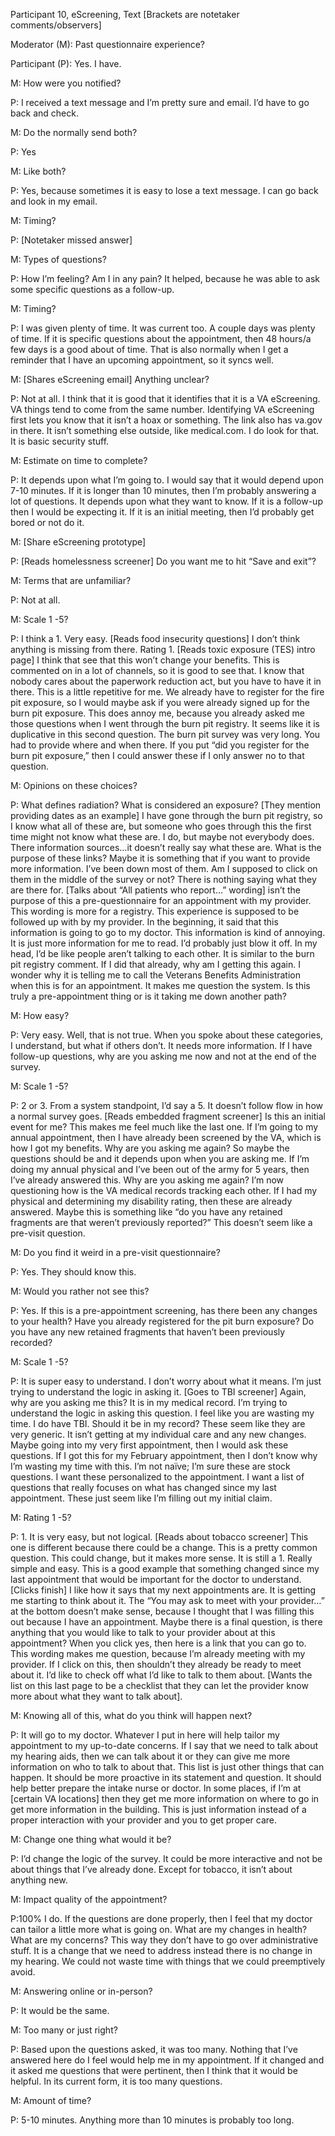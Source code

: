 Participant 10, eScreening, Text 
[Brackets are notetaker comments/observers] 

Moderator (M): Past questionnaire experience? 

Participant (P): Yes. I have. 

M: How were you notified? 

P: I received a text message and I’m pretty sure and email. I’d have to go back and check.  

M: Do the normally send both? 

P: Yes 

M: Like both? 

P: Yes, because sometimes it is easy to lose a text message. I can go back and look in my email. 

M: Timing? 

P: [Notetaker missed answer] 

M: Types of questions? 

P: How I’m feeling? Am I in any pain? It helped, because he was able to ask some specific questions as a follow-up. 

M: Timing? 

P: I was given plenty of time. It was current too. A couple days was plenty of time. If it is specific questions about the appointment, then 48 hours/a few days is a good about of time. That is also normally when I get a reminder that I have an upcoming appointment, so it syncs well. 

M: [Shares eScreening email] Anything unclear? 

P: Not at all. I think that it is good that it identifies that it is a VA eScreening. VA things tend to come from the same number. Identifying VA eScreening first lets you know that it isn’t a hoax or something. The link also has va.gov in there. It isn’t something else outside, like medical.com. I do look for that. It is basic security stuff. 

M: Estimate on time to complete? 

P: It depends upon what I’m going to. I would say that it would depend upon 7-10 minutes. If it is longer than 10 minutes, then I’m probably answering a lot of questions. It depends upon what they want to know. If it is a follow-up then I would be expecting it. If it is an initial meeting, then I’d probably get bored or not do it. 

M: [Share eScreening prototype] 

P: [Reads homelessness screener] Do you want me to hit “Save and exit”? 

M: Terms that are unfamiliar? 

P: Not at all. 

M: Scale 1 -5? 

P: I think a 1. Very easy. [Reads food insecurity questions] I don’t think anything is missing from there. Rating 1. [Reads toxic exposure (TES) intro page] I think that see that this won’t change your benefits. This is commented on in a lot of channels, so it is good to see that. I know that nobody cares about the paperwork reduction act, but you have to have it in there. This is a little repetitive for me. We already have to register for the fire pit exposure, so I would maybe ask if you were already signed up for the burn pit exposure. This does annoy me, because you already asked me those questions when I went through the burn pit registry. It seems like it is duplicative in this second question. The burn pit survey was very long. You had to provide where and when there. If you put “did you register for the burn pit exposure,” then I could answer these if I only answer no to that question.  

M: Opinions on these choices? 

P: What defines radiation? What is considered an exposure? [They mention providing dates as an example] I have gone through the burn pit registry, so I know what all of these are, but someone who goes through this the first time might not know what these are. I do, but maybe not everybody does. There information sources…it doesn’t really say what these are. What is the purpose of these links? Maybe it is something that if you want to provide more information. I’ve been down most of them. Am I supposed to click on them in the middle of the survey or not? There is nothing saying what they are there for. [Talks about “All patients who report…” wording] isn’t the purpose of this a pre-questionnaire for an appointment with my provider. This wording is more for a registry. This experience is supposed to be followed up with by my provider. In the beginning, it said that this information is going to go to my doctor. This information is kind of annoying. It is just more information for me to read. I’d probably just blow it off. In my head, I’d be like people aren’t talking to each other. It is similar to the burn pit registry comment. If I did that already, why am I getting this again. I wonder why it is telling me to call the Veterans Benefits Administration when this is for an appointment. It makes me question the system. Is this truly a pre-appointment thing or is it taking me down another path? 

M: How easy? 

P: Very easy. Well, that is not true. When you spoke about these categories, I understand, but what if others don’t. It needs more information. If I have follow-up questions, why are you asking me now and not at the end of the survey. 

M: Scale 1 -5? 

P: 2 or 3. From a system standpoint, I’d say a 5. It doesn’t follow flow in how a normal survey goes. [Reads embedded fragment screener] Is this an initial event for me? This makes me feel much like the last one. If I’m going to my annual appointment, then I have already been screened by the VA, which is how I got my benefits. Why are you asking me again? So maybe the questions should be and it depends upon when you are asking me. If I’m doing my annual physical and I’ve been out of the army for 5 years, then I’ve already answered this. Why are you asking me again? I’m now questioning how is the VA medical records tracking each other. If I had my physical and determining my disability rating, then these are already answered. Maybe this is something like “do you have any retained fragments are that weren’t previously reported?” This doesn’t seem like a pre-visit question.  

M: Do you find it weird in a pre-visit questionnaire? 

P: Yes. They should know this. 

M: Would you rather not see this? 

P: Yes. If this is a pre-appointment screening, has there been any changes to your health? Have you already registered for the pit burn exposure? Do you have any new retained fragments that haven’t been previously recorded? 

M: Scale 1 -5? 

P: It is super easy to understand. I don’t worry about what it means. I’m just trying to understand the logic in asking it. [Goes to TBI screener] Again, why are you asking me this? It is in my medical record. I’m trying to understand the logic in asking this question. I feel like you are wasting my time. I do have TBI. Should it be in my record? These seem like they are very generic. It isn’t getting at my individual care and any new changes. Maybe going into my very first appointment, then I would ask these questions. If I got this for my February appointment, then I don’t know why I’m wasting my time with this. I’m not naïve; I’m sure these are stock questions. I want these personalized to the appointment. I want a list of questions that really focuses on what has changed since my last appointment. These just seem like I’m filling out my initial claim. 

M: Rating 1 -5? 

P: 1. It is very easy, but not logical. [Reads about tobacco screener] This one is different because there could be a change. This is a pretty common question. This could change, but it makes more sense. It is still a 1. Really simple and easy. This is a good example that something changed since my last appointment that would be important for the doctor to understand. [Clicks finish] I like how it says that my next appointments are. It is getting me starting to think about it. The “You may ask to meet with your provider…” at the bottom doesn’t make sense, because I thought that I was filling this out because I have an appointment. Maybe there is a final question, is there anything that you would like to talk to your provider about at this appointment? When you click yes, then here is a link that you can go to. This wording makes me question, because I’m already meeting with my provider. If I click on this, then shouldn’t they already be ready to meet about it. I’d like to check off what I’d like to talk to them about. [Wants the list on this last page to be a checklist that they can let the provider know more about what they want to talk about].  

M: Knowing all of this, what do you think will happen next? 

P: It will go to my doctor. Whatever I put in here will help tailor my appointment to my up-to-date concerns. If I say that we need to talk about my hearing aids, then we can talk about it or they can give me more information on who to talk to about that. This list is just other things that can happen. It should be more proactive in its statement and question. It should help better prepare the intake nurse or doctor. In some places, if I’m at [certain VA locations] then they get me more information on where to go in get more information in the building. This is just information instead of a proper interaction with your provider and you to get proper care. 

M: Change one thing what would it be? 

P: I’d change the logic of the survey. It could be more interactive and not be about things that I’ve already done. Except for tobacco, it isn’t about anything new.  

M: Impact quality of the appointment? 

P:100% I do. If the questions are done properly, then I feel that my doctor can tailor a little more what is going on. What are my changes in health? What are my concerns? This way they don’t have to go over administrative stuff. It is a change that we need to address instead there is no change in my hearing. We could not waste time with things that we could preemptively avoid. 

M: Answering online or in-person? 

P: It would be the same. 

M: Too many or just right? 

P: Based upon the questions asked, it was too many. Nothing that I’ve answered here do I feel would help me in my appointment. If it changed and it asked me questions that were pertinent, then I think that it would be helpful. In its current form, it is too many questions. 

M: Amount of time? 

P: 5-10 minutes. Anything more than 10 minutes is probably too long.  

